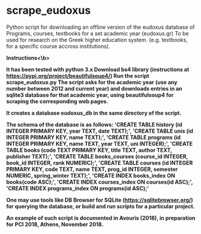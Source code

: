 # scrape_eudoxus
Python script for downloading an offline version of the eudoxus database of Programs, courses, textbooks for a set academic year 
(eudoxus.gr)
To be used for research on the Greek higher education system. (e.g. textbooks, for a specific course accross institutions).

<b>Instructions<\b>

It has been tested with python 3.x
Download bs4 library (instructions at https://pypi.org/project/beautifulsoup4/)
Run the script scrape_eudoxus.py
The script asks for the academic year (use any number between 2012 and current year) and downloads entries in an sqlite3 database 
for that academic year, using beautifulsoup4 for scraping the corresponding web pages.

It creates a database eudoxus_db in the same directory of the script.

The schema of the database is as follows:
'CREATE TABLE history (id INTEGER PRIMARY KEY, year TEXT, date TEXT);',
'CREATE TABLE unis (id INTEGER PRIMARY KEY, name TEXT);',
'CREATE TABLE programs (id INTEGER PRIMARY KEY, name TEXT, year TEXT, uni INTEGER);',
'CREATE TABLE books (code TEXT PRIMARY KEY, title TEXT, author TEXT, publisher TEXT);',
'CREATE TABLE books_courses (course_id INTEGER, book_id INTEGER, rank NUMERIC);',
'CREATE TABLE courses (id INTEGER PRIMARY KEY, code TEXT, name TEXT, prog_id INTEGER, semester NUMERIC, spring_winter TEXT);',
'CREATE INDEX books_index ON books(code ASC);',
'CREATE INDEX courses_index ON courses(id ASC);',
'CREATE INDEX programs_index ON programs(id ASC);'

One may use tools like DB Browser for SQLite (https://sqlitebrowser.org/) for querying the database, or build and run scripts 
for a particular project. 

An example of such script is documented in Avouris (2018), in preparation for PCI 2018, Athens, November 2018.
